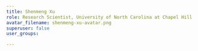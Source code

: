 ```yaml
---
title: Shenmeng Xu
role: Research Scientist, University of North Carolina at Chapel Hill
avatar_filename: shenmeng-xu-avatar.png
superuser: false
user_groups:

---
```

